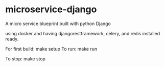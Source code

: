 # microservice-django
A micro service blueprint built with python Django

using docker and having djangorestframework, celery, and redis installed ready.

For first build:
   make setup
To run:
  make run 
  
To stop:
  make stop
